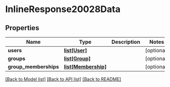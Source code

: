 # InlineResponse20028Data

## Properties
Name | Type | Description | Notes
------------ | ------------- | ------------- | -------------
**users** | [**list[User]**](User.md) |  | [optional] 
**groups** | [**list[Group]**](Group.md) |  | [optional] 
**group_memberships** | [**list[Membership]**](Membership.md) |  | [optional] 

[[Back to Model list]](../README.md#documentation-for-models) [[Back to API list]](../README.md#documentation-for-api-endpoints) [[Back to README]](../README.md)

